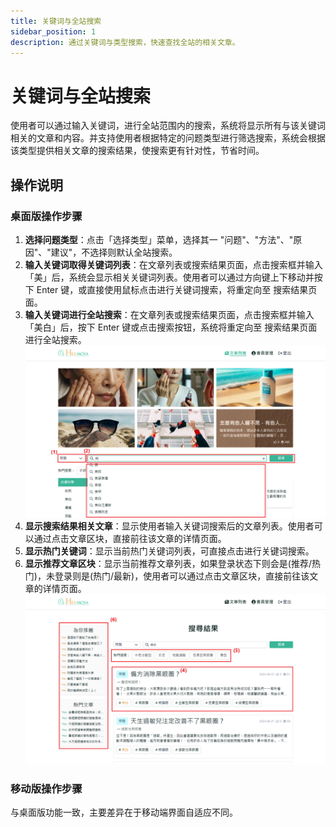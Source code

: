 ```yaml
---
title: 关键词与全站搜索
sidebar_position: 1
description: 通过关键词与类型搜索，快速查找全站的相关文章。
---
```


# 关键词与全站搜索

使用者可以通过输入关键词，进行全站范围内的搜索，系统将显示所有与该关键词相关的文章和内容。并支持使用者根据特定的问题类型进行筛选搜索，系统会根据该类型提供相关文章的搜索结果，使搜索更有针对性，节省时间。

## 操作说明

### 桌面版操作步骤

1. **选择问题类型**：点击「选择类型」菜单，选择其一 "问题"、"方法"、"原因"、"建议"，不选择则默认全站搜索。
2. **输入关键词取得关键词列表**：在文章列表或搜索结果页面，点击搜索框并输入「美」后，系统会显示相关关键词列表。使用者可以通过方向键上下移动并按下 Enter 键，或直接使用鼠标点击进行关键词搜索，将重定向至 搜索结果页面。
3. **输入关键词进行全站搜索**：在文章列表或搜索结果页面，点击搜索框并输入「美白」后，按下 Enter 键或点击搜索按钮，系统将重定向至 搜索结果页面 进行全站搜索。
   ![选择问题类型特殊搜索](./img/search-keyword-2.png)
4. **显示搜索结果相关文章**：显示使用者输入关键词搜索后的文章列表。使用者可以通过点击文章区块，直接前往该文章的详情页面。
5. **显示热门关键词**：显示当前热门关键词列表，可直接点击进行关键词搜索。
6. **显示推荐文章区块**：显示当前推荐文章列表，如果登录状态下则会是(推荐/热门)，未登录则是(热门/最新)，使用者可以通过点击文章区块，直接前往该文章的详情页面。
   ![选择问题类型特殊搜索](./img/search-keyword-4.png)

### 移动版操作步骤

与桌面版功能一致，主要差异在于移动端界面自适应不同。
